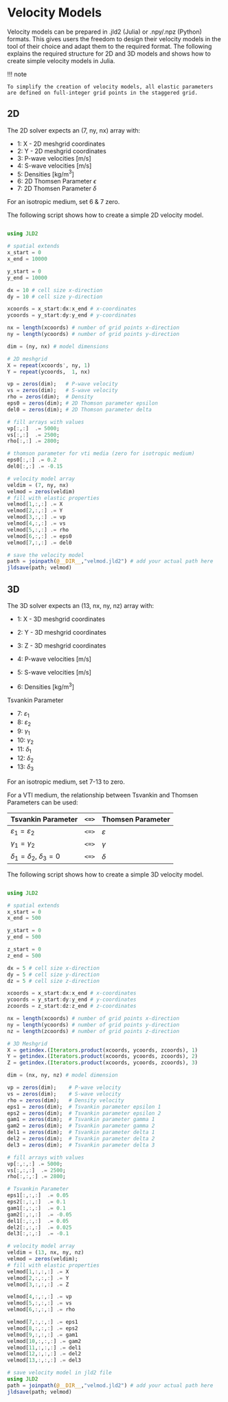 # Velocity Models

Velocity models can be prepared in .jld2 (Julia) or .npy/.npz (Python) formats. 
This gives users the freedom to design their velocity models in the tool of their choice and adapt them to the required format. 
The following explains the required structure for 2D and 3D models and shows how to create simple velocity models in Julia.

!!! note

    To simplify the creation of velocity models, all elastic parameters are defined on full-integer grid points in the staggered grid.


## 2D 
The 2D solver expects an (7, ny, nx) array with:

- 1: X - 2D meshgrid coordinates
- 2: Y - 2D meshgrid coordinates 
- 3: P-wave velocities [m/s]
- 4: S-wave velocities [m/s]
- 5: Densities [kg/m$^{3}$]
- 6: 2D Thomsen Parameter $\epsilon$ 
- 7: 2D Thomsen Parameter $\delta$ 

For an isotropic medium, set 6 & 7 zero.

The following script shows how to create a simple 2D velocity model.
```julia

using JLD2

# spatial extends
x_start = 0
x_end = 10000

y_start = 0 
y_end = 10000

dx = 10 # cell size x-direction 
dy = 10 # cell size y-direction 

xcoords = x_start:dx:x_end # x-coordinates
ycoords = y_start:dy:y_end # y-coordinates

nx = length(xcoords) # number of grid points x-direction
ny = length(ycoords) # number of grid points y-direction

dim = (ny, nx) # model dimensions 

# 2D meshgrid
X = repeat(xcoords', ny, 1)
Y = repeat(ycoords,  1, nx)

vp = zeros(dim);   # P-wave velocity
vs = zeros(dim);   # S-wave velocity
rho = zeros(dim);  # Density
eps0 = zeros(dim); # 2D Thomson parameter epsilon
del0 = zeros(dim); # 2D Thomson parameter delta

# fill arrays with values
vp[:,:]  .= 5000;  
vs[:,:]  .= 2500;
rho[:,:] .= 2800;

# thomson parameter for vti media (zero for isotropic medium)
eps0[:,:] .= 0.2
del0[:,:] .= -0.15

# velocity model array
veldim = (7, ny, nx)
velmod = zeros(veldim)
# fill with elastic properties
velmod[1,:,:] .= X
velmod[2,:,:] .= Y
velmod[3,:,:] .= vp
velmod[4,:,:] .= vs
velmod[5,:,:] .= rho
velmod[6,:,:] .= eps0
velmod[7,:,:] .= del0

# save the velocity model
path = joinpath(@__DIR__,"velmod.jld2") # add your actual path here 
jldsave(path; velmod)
```

## 3D 

The 3D solver expects an (13, nx, ny, nz) array with:

- 1: X - 3D meshgrid coordinates 
- 2: Y - 3D meshgrid coordinates 
- 3: Z - 3D meshgrid coordinates 

- 4: P-wave velocities [m/s] 
- 5: S-wave velocities [m/s] 
- 6: Densities [kg/m$^{3}$] 

Tsvankin Parameter 
- 7: $\varepsilon_1$ 
- 8: $\varepsilon_2$ 
- 9: $\gamma_1$ 
- 10: $\gamma_2$ 
- 11: $\delta_1$ 
- 12: $\delta_2$
- 13: $\delta_3$ 

For an isotropic medium, set 7-13 to zero.

For a VTI medium, the relationship between Tsvankin and Thomsen Parameters can be used:

| Tsvankin Parameter      | `<=>` | Thomsen Parameter |
|-------------------------|--------------|-------------------|
| $\varepsilon_1 = \varepsilon_2$ | `<=>`         | $\varepsilon$       |
| $\gamma_1 = \gamma_2$            | `<=>`         | $\gamma$            |
| $\delta_1 = \delta_2$, $\delta_3 = 0$             | `<=>`         | $\delta$            |




The following script shows how to create a simple 3D velocity model.

```julia

using JLD2

# spatial extends
x_start = 0
x_end = 500

y_start = 0 
y_end = 500

z_start = 0
z_end = 500

dx = 5 # cell size x-direction 
dy = 5 # cell size y-direction 
dz = 5 # cell size z-direction 

xcoords = x_start:dx:x_end # x-coordinates
ycoords = y_start:dy:y_end # y-coordinates
zcoords = z_start:dz:z_end # z-coordinates

nx = length(xcoords) # number of grid points x-direction
ny = length(ycoords) # number of grid points y-direction
nz = length(zcoords) # number of grid points z-direction

# 3D Meshgrid
X = getindex.(Iterators.product(xcoords, ycoords, zcoords), 1)
Y = getindex.(Iterators.product(xcoords, ycoords, zcoords), 2)
Z = getindex.(Iterators.product(xcoords, ycoords, zcoords), 3)

dim = (nx, ny, nz) # model dimension

vp = zeros(dim);    # P-wave velocity
vs = zeros(dim);    # S-wave velocity
rho = zeros(dim);   # Density velocity
eps1 = zeros(dim);  # Tsvankin parameter epsilon 1 
eps2 = zeros(dim);  # Tsvankin parameter epsilon 2
gam1 = zeros(dim);  # Tsvankin parameter gamma 1 
gam2 = zeros(dim);  # Tsvankin parameter gamma 2 
del1 = zeros(dim);  # Tsvankin parameter delta 1 
del2 = zeros(dim);  # Tsvankin parameter delta 2 
del3 = zeros(dim);  # Tsvankin parameter delta 3 

# fill arrays with values
vp[:,:,:] .= 5000;
vs[:,:,:]  .= 2500;
rho[:,:,:] .= 2800;

# Tsvankin Parameter
eps1[:,:,:]  .= 0.05
eps2[:,:,:]  .= 0.1
gam1[:,:,:]  .= 0.1
gam2[:,:,:]  .= -0.05
del1[:,:,:]  .= 0.05
del2[:,:,:]  .= 0.025
del3[:,:,:]  .= -0.1

# velocity model array
veldim = (13, nx, ny, nz)
velmod = zeros(veldim);
# fill with elastic properties
velmod[1,:,:,:] .= X
velmod[2,:,:,:] .= Y
velmod[3,:,:,:] .= Z

velmod[4,:,:,:] .= vp
velmod[5,:,:,:] .= vs
velmod[6,:,:,:] .= rho

velmod[7,:,:,:] .= eps1
velmod[8,:,:,:] .= eps2
velmod[9,:,:,:] .= gam1
velmod[10,:,:,:] .= gam2
velmod[11,:,:,:] .= del1
velmod[12,:,:,:] .= del2
velmod[13,:,:,:] .= del3

# save velocity model in jld2 file
using JLD2
path = joinpath(@__DIR__,"velmod.jld2") # add your actual path here 
jldsave(path; velmod)
```